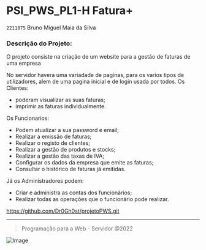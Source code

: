 # **PSI_PWS_PL1-H** **Fatura+**


`2211875`   Bruno Miguel Maia da Silva


### **Descrição do Projeto:**
   
  
O projeto consiste na criação de um website para a gestão de faturas de uma empresa

No servidor havera uma variadade de paginas, para os varios tipos de utilizadores, alem de uma pagina inicial e de login usada por todos.
Os Clientes:
- poderam visualizar as suas faturas;
- imprimir as faturas individualmente.

Os Funcionarios:
- Podem atualizar a sua password e email;
- Realizar a emissão de faturas;
- Realizar o registo de clientes;
- Realizar a gestão de produtos e stocks;
- Realizar a gestão das taxas de IVA;
- Configurar os dados da empresa que emite as faturas;
- Consultar o histórico de faturas já emitidas.

Já os Administradores podem:
- Criar e administra as contas dos funcionários;
- Realizar todas as operações que o funcionário pode realizar.

https://github.com/Dr0Gh0st/projetoPWS.git
____________
>Programação para a Web - Servidor @2022

![Image](https://www.ipleiria.pt/wp-content/themes/ipleiria/img/logo_ipl_header.png)
